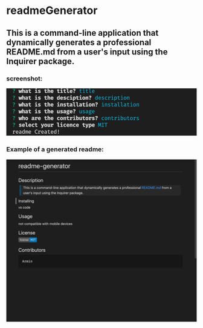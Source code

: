# readmeGenerator
## This is a command-line application that dynamically generates a professional README.md from a user's input using the Inquirer package. 
### screenshot:
![screenshot](./screenShot1.png)
### Example of a generated readme:
![screenshot](./screenShot2.png)

